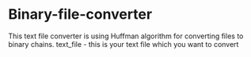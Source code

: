# Binary-file-converter
This text file converter is using Huffman algorithm for converting files to binary chains.
text_file - this is your text file which you want to convert

